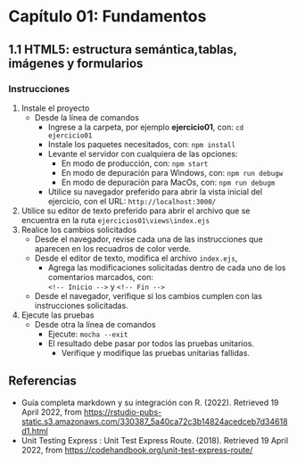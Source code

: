 # Capítulo 01: Fundamentos
## 1.1 HTML5: estructura semántica,tablas, imágenes y formularios

### Instrucciones

1. Instale el proyecto
	* Desde la línea de comandos
		+ Ingrese a la carpeta, por ejemplo **ejercicio01**, con: `cd ejercicio01`
		+ Instale los paquetes necesitados, con: `npm install`
		+ Levante el servidor con cualquiera de las opciones:
			- En modo de producción, con: `npm start`
			- En modo de depuración para Windows, con: `npm run debugw`
			- En modo de depuración para MacOs, con: `npm run debugm`
		+ Utilice su navegador preferido para abrir la vista inicial del ejercicio, con el URL: `http://localhost:3000/`
2. Utilice su editor de texto preferido para abrir el archivo que se encuentra en la ruta `ejercicios01\views\index.ejs`  
3. Realice los cambios solicitados	
	* Desde el navegador, revise cada una de las instrucciones que aparecen en los recuadros de color verde.
	* Desde el editor de texto, modifica el archivo `index.ejs`, 
		+ Agrega las modificaciones solicitadas dentro de cada uno de los comentarios marcados, con:  
		`<!-- Inicio -->` y `<!-- Fin -->`
	* Desde el navegador, verifique si los cambios cumplen con las instrucciones solicitadas.
3. Ejecute las pruebas
	* Desde otra la línea de comandos
		+ Ejecute: `mocha --exit`
		+ El resultado debe pasar por todos las pruebas unitarios.
			- Verifique y modifique las pruebas unitarias fallidas.

## Referencias 

* Guía completa markdown y su integración con R. (2022). Retrieved 19 April 2022, from https://rstudio-pubs-static.s3.amazonaws.com/330387_5a40ca72c3b14824acedceb7d34618d1.html
* Unit Testing Express : Unit Test Express Route. (2018). Retrieved 19 April 2022, from https://codehandbook.org/unit-test-express-route/
